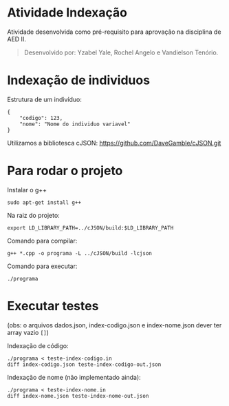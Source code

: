 # Atividade Indexação

Atividade desenvolvida como pré-requisito para aprovação na disciplina de AED II.

> Desenvolvido por: Yzabel Yale, Rochel Angelo e Vandielson Tenório.

# Indexação de individuos

Estrutura de um indivíduo:
```
{
    "codigo": 123,
    "nome": "Nome do individuo variavel"
}
```

Utilizamos a bibliotesca cJSON:
https://github.com/DaveGamble/cJSON.git

# Para rodar o projeto

Instalar o g++
```
sudo apt-get install g++
```

Na raiz do projeto:
```
export LD_LIBRARY_PATH=../cJSON/build:$LD_LIBRARY_PATH
```

Comando para compilar: 
```
g++ *.cpp -o programa -L ../cJSON/build -lcjson
```

Comando para executar:
```
./programa
```

# Executar testes 
(obs: o arquivos dados.json, index-codigo.json e index-nome.json dever ter array vazio `[]`)

Indexação de código:
```
./programa < teste-index-codigo.in
diff index-codigo.json teste-index-codigo-out.json
```

Indexação de nome (não implementado ainda):
```
./programa < teste-index-nome.in 
diff index-nome.json teste-index-nome-out.json
```